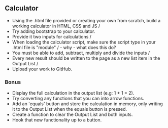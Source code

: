 ## Calculator

- Using the .html file provided or creating your own from scratch, build a working calculator in HTML, CSS and JS /
- Try adding bootstrap to your calculator.
- Provide it two inputs for calculations /
- When loading the calculator script, make sure the script type in your .html file is "module" / - why - what does this do?
- You must be able to add, subtract, multiply and divide the inputs /
- Every new result should be written to the page as a new list item in the Output List /
- Upload your work to GitHub.

### Bonus

- Display the full calculation in the output list (e.g: 1 + 1 = 2).
- Try converting any functions that you can into arrow functions.
- Add an 'equals' button and store the calculation in memory, only writing it to the Output List when the equals button is pressed.
- Create a function to clear the Output List and both inputs.
- Hook that new functionality up to a button.
